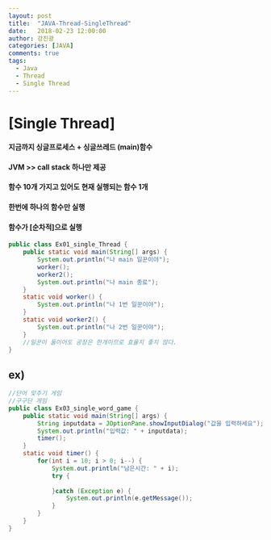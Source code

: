 ```yaml
---
layout: post
title:  "JAVA-Thread-SingleThread"
date:   2018-02-23 12:00:00
author: 강진광
categories: [JAVA]
comments: true
tags:
  - Java
  - Thread
  - Single Thread
---
```

# [Single Thread]
#### 지금까지 싱글프로세스 + 싱글쓰레드 (main)함수
#### JVM >> call stack 하나만 제공
#### 함수 10개 가지고 있어도 현재 실행되는 함수 1개
#### 한번에 하나의 함수만 실행
#### 함수가 [순차적]으로 실행

~~~java
public class Ex01_single_Thread {
	public static void main(String[] args) {
		System.out.println("나 main 일꾼이야");
		worker();
		worker2();
		System.out.println("나 main 종료");
	}
	static void worker() {
		System.out.println("나 1번 일꾼이야");
	}
	static void worker2() {
		System.out.println("나 2번 일꾼이야");
	}
	//일꾼이 둘이어도 공장은 한개이므로 효율지 좋지 않다.
}
~~~

## ex)

~~~java
//단어 맞추기 게임
//구구단 게임
public class Ex03_single_word_game {
	public static void main(String[] args) {
		String inputdata = JOptionPane.showInputDialog("값을 입력하세요");
		System.out.println("입력값: " + inputdata);
		timer();
	}
	static void timer() {
		for(int i = 10; i > 0; i--) {
			System.out.println("남은시간: " + i);
			try {
				
			}catch (Exception e) {
				System.out.println(e.getMessage());
			}
		}
	}
}
~~~